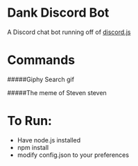 # Dank Discord Bot
A Discord chat bot running off of <a href="https://github.com/hydrabolt/discord.js/">discord.js</a>
# Commands
#####Giphy Search
	<name-of-bot> gif <gif-query>

#####The meme of Steven
	<name-of-bot> steven <top-text> <bottom-text>

# To Run:

- Have node.js installed
- npm install
- modify config.json to your preferences